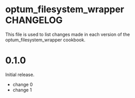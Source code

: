 # optum_filesystem_wrapper CHANGELOG

This file is used to list changes made in each version of the optum_filesystem_wrapper cookbook.

# 0.1.0

Initial release.

- change 0
- change 1

